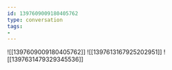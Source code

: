```yaml
---
id: 1397609009180405762
type: conversation
tags:
- 
---
```

![[1397609009180405762]]
![[1397613167925202951]]
![[1397631479329345536]]

